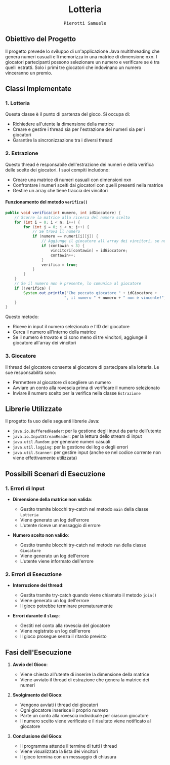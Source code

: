 <h1 align="center">Lotteria</h1>

<p align="center" style="font-family: monospace">Pierotti Samuele</p>

## Obiettivo del Progetto
Il progetto prevede lo sviluppo di un'applicazione Java multithreading che genera numeri casuali e li memorizza in una matrice di dimensione nxn. I giocatori partecipanti possono selezionare un numero e verificare se è tra quelli estratti. Solo i primi tre giocatori che indovinano un numero vinceranno un premio.

## Classi Implementate

### 1. Lotteria
Questa classe è il punto di partenza del gioco. Si occupa di:
- Richiedere all'utente la dimensione della matrice
- Creare e gestire i thread sia per l'estrazione dei numeri sia per i giocatori
- Garantire la sincronizzazione tra i diversi thread

### 2. Estrazione
Questo thread è responsabile dell'estrazione dei numeri e della verifica delle scelte dei giocatori. I suoi compiti includono:
- Creare una matrice di numeri casuali con dimensioni nxn
- Confrontare i numeri scelti dai giocatori con quelli presenti nella matrice
- Gestire un array che tiene traccia dei vincitori

#### Funzionamento del metodo `verifica()`

```java
public void verifica(int numero, int idGiocatore) {
    // Scorre la matrice alla ricerca del numero scelto
    for (int i = 0; i < n; i++) {
        for (int j = 0; j < n; j++) {
            // Se trova il numero
            if (numero == numeri[i][j]) {
                // Aggiunge il giocatore all'array dei vincitori, se non ci sono già 3 vincitori
                if (contawin < 3) {
                    vincitori[contawin] = idGiocatore;
                    contawin++;
                }
                verifica = true;
            }
        }
    }
    // Se il numero non è presente, lo comunica al giocatore
    if (!verifica) {
        System.out.println("Che peccato giocatore " + idGiocatore + 
                          ", il numero " + numero + " non è vincente!");
    }
}
```

Questo metodo:
- Riceve in input il numero selezionato e l'ID del giocatore
- Cerca il numero all'interno della matrice
- Se il numero è trovato e ci sono meno di tre vincitori, aggiunge il giocatore all'array dei vincitori

### 3. Giocatore
Il thread del giocatore consente al giocatore di partecipare alla lotteria. Le sue responsabilità sono:
- Permettere al giocatore di scegliere un numero
- Avviare un conto alla rovescia prima di verificare il numero selezionato
- Inviare il numero scelto per la verifica nella classe `Estrazione`

## Librerie Utilizzate
Il progetto fa uso delle seguenti librerie Java:
- `java.io.BufferedReader`: per la gestione degli input da parte dell'utente
- `java.io.InputStreamReader`: per la lettura dello stream di input
- `java.util.Random`: per generare numeri casuali
- `java.util.logging`: per la gestione dei log e degli errori
- `java.util.Scanner`: per gestire input (anche se nel codice corrente non viene effettivamente utilizzata)

## Possibili Scenari di Esecuzione

### 1. Errori di Input
- **Dimensione della matrice non valida**:
  - Gestito tramite blocchi try-catch nel metodo `main` della classe `Lotteria`
  - Viene generato un log dell'errore
  - L'utente riceve un messaggio di errore

- **Numero scelto non valido**:
  - Gestito tramite blocchi try-catch nel metodo `run` della classe `Giocatore`
  - Viene generato un log dell'errore
  - L'utente viene informato dell'errore

### 2. Errori di Esecuzione
- **Interruzione dei thread**:
  - Gestita tramite try-catch quando viene chiamato il metodo `join()`
  - Viene generato un log dell'errore
  - Il gioco potrebbe terminare prematuramente

- **Errori durante il `sleep`**:
  - Gestiti nel conto alla rovescia del giocatore
  - Viene registrato un log dell'errore
  - Il gioco prosegue senza il ritardo previsto

## Fasi dell'Esecuzione

1. **Avvio del Gioco**:
   - Viene chiesto all'utente di inserire la dimensione della matrice
   - Viene avviato il thread di estrazione che genera la matrice dei numeri

2. **Svolgimento del Gioco**:
   - Vengono avviati i thread dei giocatori
   - Ogni giocatore inserisce il proprio numero
   - Parte un conto alla rovescia individuale per ciascun giocatore
   - Il numero scelto viene verificato e il risultato viene notificato al giocatore

3. **Conclusione del Gioco**:
   - Il programma attende il termine di tutti i thread
   - Viene visualizzata la lista dei vincitori
   - Il gioco termina con un messaggio di chiusura